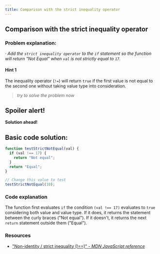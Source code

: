 ```yaml
---
title: Comparison with the strict inequality operator
---
```

## Comparison with the strict inequality operator


### Problem explanation:
· _Add the `strict inequality operator` to the `if` statement so the function will return "Not Equal" when `val` is not strictly equal to `17`._

#### Hint 1
The inequality operator (`!=`) will return `true` if the first value is not equal to the second one without taking value type into consideration.
> _try to solve the problem now_
> 

## Spoiler alert!

**Solution ahead!**

## Basic code solution:

```javascript
function testStrictNotEqual(val) {
  if (val !== 17) {
    return "Not equal";
  }
  return "Equal";
}

// Change this value to test
testStrictNotEqual(10);
```

### Code explanation
The function first evaluates `if` the condition `(val !== 17)` evaluates to `true` considering both value and value type. If it does, it returns the statement between the curly braces ("Not equal"). If it doesn't, it returns the next `return` statement outside them ("Equal"). 

### Resources

- ["Non-identity / strict inequality (!==)" - *MDN JavaScript reference*](https://developer.mozilla.org/en-US/docs/Web/JavaScript/Reference/Operators/Comparison_Operators#Non-identity_strict_inequality_(!))
<!--stackedit_data:
eyJoaXN0b3J5IjpbOTk4MDg1OTI3LC0xMzM3MjcwNTg2LC0xNT
A4OTEyMzE0LC03NzQyMTAyMzIsLTIwMzA0NzE5MjksNTQyNDcz
MjU4LDE3NTg0ODE5MjJdfQ==
-->